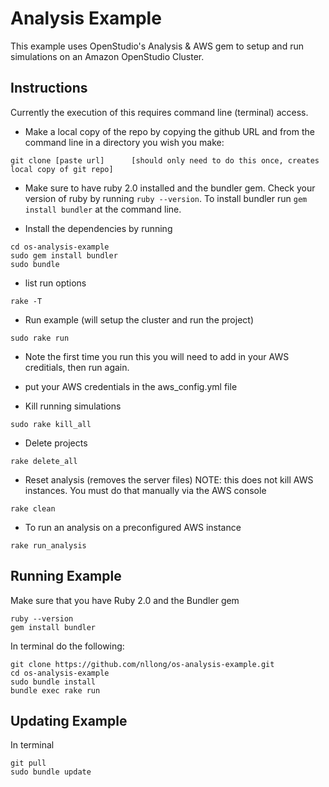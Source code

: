 Analysis Example
================

This example uses OpenStudio's Analysis & AWS gem to setup and run simulations on an Amazon OpenStudio Cluster.

Instructions
------------

Currently the execution of this requires command line (terminal) access.  

* Make a local copy of the repo by copying the github URL and from the command line in a directory you wish you make:
```
git clone [paste url]      [should only need to do this once, creates local copy of git repo]
```

* Make sure to have ruby 2.0 installed and the bundler gem.  Check your version of ruby by running `ruby --version`.  To install bundler run `gem install bundler` at the command line.

* Install the dependencies by running

```
cd os-analysis-example
sudo gem install bundler
sudo bundle
```
* list run options
```
rake -T
```
* Run example (will setup the cluster and run the project)

```
sudo rake run
```

* Note the first time you run this you will need to add in your AWS creditials, then run again.
* put your AWS credentials in the aws_config.yml file

* Kill running simulations

```
sudo rake kill_all
```

* Delete projects

```
rake delete_all
```

* Reset analysis (removes the server files) NOTE: this does not kill AWS instances. You must do that manually via the AWS console

```
rake clean
```

* To run an analysis on a preconfigured AWS instance

```
rake run_analysis
```

Running Example
---------------

Make sure that you have Ruby 2.0 and the Bundler gem

```
ruby --version
gem install bundler
```

In terminal do the following:
```
git clone https://github.com/nllong/os-analysis-example.git
cd os-analysis-example
sudo bundle install
bundle exec rake run
```

Updating Example
----------------

In terminal
```
git pull
sudo bundle update
```

